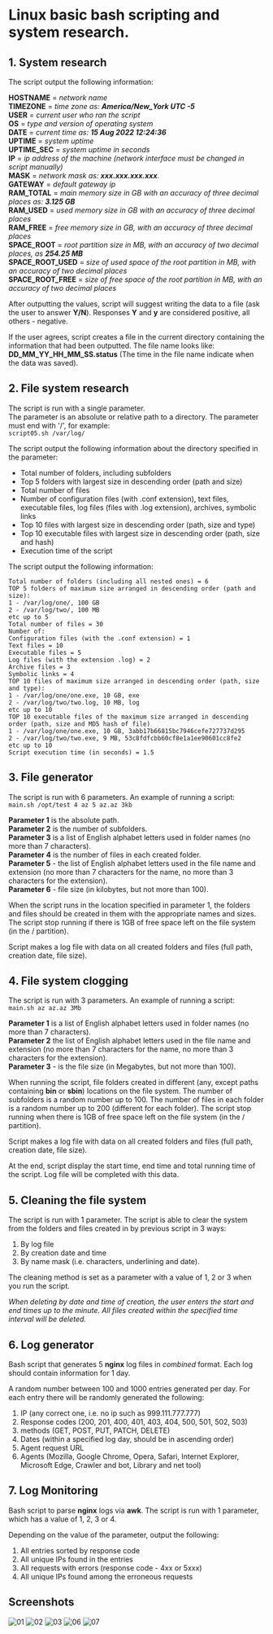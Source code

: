 # Linux basic bash scripting and system research.

## 1. System research

The script output the following information:

**HOSTNAME** = _network name_  
**TIMEZONE** = _time zone as: **America/New_York UTC -5**_  
**USER** = _current user who ran the script_  
**OS** = _type and version of operating system_  
**DATE** = _current time as: **15 Aug 2022 12:24:36**_  
**UPTIME** = _system uptime_  
**UPTIME_SEC** = _system uptime in seconds_  
**IP** = _ip address of the machine (network interface must be changed in script manually)_  
**MASK** = _network mask as: **xxx.xxx.xxx.xxx**_.  
**GATEWAY** = _default gateway ip_  
**RAM_TOTAL** = _main memory size in GB with an accuracy of three decimal places as: **3.125 GB**_  
**RAM_USED** = _used memory size in GB with an accuracy of three decimal places_  
**RAM_FREE** = _free memory size in GB, with an accuracy of three decimal places_  
**SPACE_ROOT** = _root partition size in MB, with an accuracy of two decimal places, as **254.25 MB**_  
**SPACE_ROOT_USED** = _size of used space of the root partition in MB, with an accuracy of two decimal places_  
**SPACE_ROOT_FREE** = _size of free space of the root partition in MB, with an accuracy of two decimal places_

After outputting the values, script will suggest writing the data to a file (ask the user to answer **Y/N**). 
Responses **Y** and **y** are considered positive, all others - negative.

If the user agrees, script creates a file in the current directory containing the information that had been outputted.
The file name looks like: **DD_MM_YY_HH_MM_SS.status** (The time in the file name indicate when the data was saved).

## 2. File system research

The script is run with a single parameter.  
The parameter is an absolute or relative path to a directory. The parameter must end with '/', for example:  
`script05.sh /var/log/`

The script output the following information about the directory specified in the parameter:
- Total number of folders, including subfolders
- Top 5 folders with largest size in descending order (path and size)
- Total number of files
- Number of configuration files (with .conf extension), text files, executable files, log files (files with .log extension), archives, symbolic links
- Top 10 files with largest size in descending order (path, size and type)
- Top 10 executable files with largest size in descending order (path, size and hash)
- Execution time of the script

The script output the following information:

```
Total number of folders (including all nested ones) = 6  
TOP 5 folders of maximum size arranged in descending order (path and size):  
1 - /var/log/one/, 100 GB  
2 - /var/log/two/, 100 MB  
etc up to 5
Total number of files = 30
Number of:  
Configuration files (with the .conf extension) = 1 
Text files = 10  
Executable files = 5
Log files (with the extension .log) = 2  
Archive files = 3  
Symbolic links = 4  
TOP 10 files of maximum size arranged in descending order (path, size and type):  
1 - /var/log/one/one.exe, 10 GB, exe  
2 - /var/log/two/two.log, 10 MB, log  
etc up to 10  
TOP 10 executable files of the maximum size arranged in descending order (path, size and MD5 hash of file)  
1 - /var/log/one/one.exe, 10 GB, 3abb17b66815bc7946cefe727737d295  
2 - /var/log/two/two.exe, 9 MB, 53c8fdfcbb60cf8e1a1ee90601cc8fe2  
etc up to 10  
Script execution time (in seconds) = 1.5
```

## 3. File generator

The script is run with 6 parameters. An example of running a script: \
`main.sh /opt/test 4 az 5 az.az 3kb`

**Parameter 1** is the absolute path. \
**Parameter 2** is the number of subfolders. \
**Parameter 3** is a list of English alphabet letters used in folder names (no more than 7 characters). \
**Parameter 4** is the number of files in each created folder. \
**Parameter 5** - the list of English alphabet letters used in the file name and extension (no more than 7 characters for the name, no more than 3 characters for the extension). \
**Parameter 6** - file size (in kilobytes, but not more than 100).

When the script runs in the location specified in parameter 1, the folders and files should be created in them with the appropriate names and sizes. The script stop running if there is 1GB of free space left on the file system (in the / partition).

Script makes a log file with data on all created folders and files (full path, creation date, file size).

## 4. File system clogging

The script is run with 3 parameters. An example of running a script: \
`main.sh az az.az 3Mb`

**Parameter 1** is a list of English alphabet letters used in folder names (no more than 7 characters). \
**Parameter 2** the list of English alphabet letters used in the file name and extension (no more than 7 characters for the name, no more than 3 characters for the extension). \
**Parameter 3** - is the file size (in Megabytes, but not more than 100).

When running the script, file folders created in different (any, except paths containing **bin** or **sbin**) locations on the file system.
The number of subfolders is a random number up to 100. The number of files in each folder is a random number up to 200 (different for each folder). The script stop running when there is 1GB of free space left on the file system (in the / partition).

Script makes a log file with data on all created folders and files (full path, creation date, file size).

At the end, script display the start time, end time and total running time of the script. Log file will be completed with this data.


## 5. Cleaning the file system

The script is run with 1 parameter. The script is able to clear the system from the folders and files created in by previous script in 3 ways:

1. By log file
2. By creation date and time
3. By name mask (i.e. characters, underlining and date).

The cleaning method is set as a parameter with a value of 1, 2 or 3 when you run the script.

*When deleting by date and time of creation, the user enters the start and end times up to the minute. All files created within the specified time interval will be deleted.*

## 6. Log generator

Bash script that generates 5 **nginx** log files in *combined* format. Each log should contain information for 1 day.

A random number between 100 and 1000 entries generated per day.
For each entry there will be randomly generated the following:

1. IP (any correct one, i.e. no ip such as 999.111.777.777)
2. Response codes (200, 201, 400, 401, 403, 404, 500, 501, 502, 503)
3. methods (GET, POST, PUT, PATCH, DELETE)
4. Dates (within a specified log day, should be in ascending order)
5. Agent request URL
6. Agents (Mozilla, Google Chrome, Opera, Safari, Internet Explorer, Microsoft Edge, Crawler and bot, Library and net tool)

## 7. Log Monitoring

Bash script to parse **nginx** logs via **awk**.
The script is run with 1 parameter, which has a value of 1, 2, 3 or 4.

Depending on the value of the parameter, output the following:

1. All entries sorted by response code
2. All unique IPs found in the entries
3. All requests with errors (response code - 4xx or 5xxx)
4. All unique IPs found among the erroneous requests

## Screenshots

![01](img/01.png)
![02](img/02.png)
![03](img/03.png)
![06](img/06.png)
![07](img/07.png)